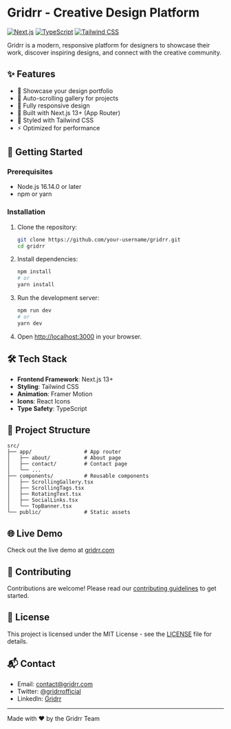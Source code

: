 # Gridrr - Creative Design Platform

[![Next.js](https://img.shields.io/badge/Next.js-000000?style=for-the-badge&logo=nextdotjs&logoColor=white)](https://nextjs.org/)
[![TypeScript](https://img.shields.io/badge/TypeScript-3178C6?style=for-the-badge&logo=typescript&logoColor=white)](https://www.typescriptlang.org/)
[![Tailwind CSS](https://img.shields.io/badge/Tailwind_CSS-38B2AC?style=for-the-badge&logo=tailwind-css&logoColor=white)](https://tailwindcss.com/)

Gridrr is a modern, responsive platform for designers to showcase their work, discover inspiring designs, and connect with the creative community.

## ✨ Features

- 🎨 Showcase your design portfolio
- 🔄 Auto-scrolling gallery for projects
- 📱 Fully responsive design
- 🚀 Built with Next.js 13+ (App Router)
- 🎨 Styled with Tailwind CSS
- ⚡ Optimized for performance

## 🚀 Getting Started

### Prerequisites

- Node.js 16.14.0 or later
- npm or yarn

### Installation

1. Clone the repository:
   ```bash
   git clone https://github.com/your-username/gridrr.git
   cd gridrr
   ```

2. Install dependencies:
   ```bash
   npm install
   # or
   yarn install
   ```

3. Run the development server:
   ```bash
   npm run dev
   # or
   yarn dev
   ```

4. Open [http://localhost:3000](http://localhost:3000) in your browser.

## 🛠️ Tech Stack

- **Frontend Framework**: Next.js 13+
- **Styling**: Tailwind CSS
- **Animation**: Framer Motion
- **Icons**: React Icons
- **Type Safety**: TypeScript

## 📂 Project Structure

```
src/
├── app/                 # App router
│   ├── about/           # About page
│   ├── contact/         # Contact page
│   └── ...
├── components/          # Reusable components
│   ├── ScrollingGallery.tsx
│   ├── ScrollingTags.tsx
│   ├── RotatingText.tsx
│   ├── SocialLinks.tsx
│   └── TopBanner.tsx
└── public/              # Static assets
```

## 🌐 Live Demo

Check out the live demo at [gridrr.com](https://gridrr.com)

## 🤝 Contributing

Contributions are welcome! Please read our [contributing guidelines](CONTRIBUTING.md) to get started.

## 📝 License

This project is licensed under the MIT License - see the [LICENSE](LICENSE) file for details.

## 📬 Contact

- Email: contact@gridrr.com
- Twitter: [@gridrrofficial](https://twitter.com/gridrrofficial)
- LinkedIn: [Gridrr](https://linkedin.com/company/gridrr)

---

Made with ❤️ by the Gridrr Team
